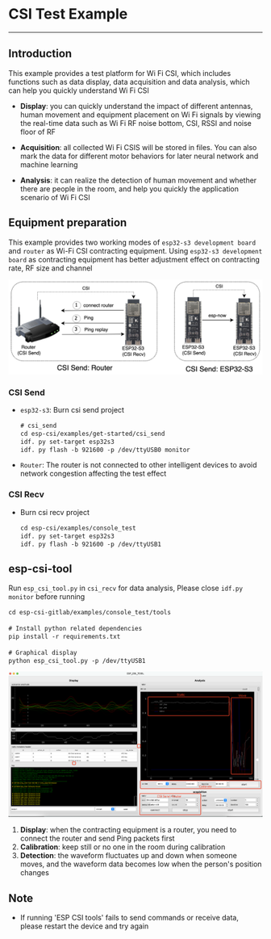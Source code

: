 # CSI Test Example
----------------------
## Introduction

This example provides a test platform for Wi Fi CSI, which includes functions such as data display, data acquisition and data analysis, which can help you quickly understand Wi Fi CSI


- **Display**: you can quickly understand the impact of different antennas, human movement and equipment placement on Wi Fi signals by viewing the real-time data such as Wi Fi RF noise bottom, CSI, RSSI and noise floor of RF

- **Acquisition**: all collected Wi Fi CSIS will be stored in files. You can also mark the data for different motor behaviors for later neural network and machine learning

- **Analysis**: it can realize the detection of human movement and whether there are people in the room, and help you quickly the application scenario of Wi Fi CSI

## Equipment preparation

This example provides two working modes of `esp32-s3 development board` and `router` as Wi-Fi CSI contracting equipment. Using `esp32-s3 development board` as contracting equipment has better adjustment effect on contracting rate, RF size and channel

![esp_csi_device](../../docs/_static/esp_csi_device.png)
### CSI Send
- `esp32-s3`: Burn csi send project
    ```shell
    # csi_send
    cd esp-csi/examples/get-started/csi_send
    idf. py set-target esp32s3
    idf. py flash -b 921600 -p /dev/ttyUSB0 monitor
    ```

- `Router`: The router is not connected to other intelligent devices to avoid network congestion affecting the test effect

### CSI Recv
- Burn csi recv project
    ```shell
    cd esp-csi/examples/console_test
    idf. py set-target esp32s3
    idf. py flash -b 921600 -p /dev/ttyUSB1
    ```
## esp-csi-tool

Run `esp_csi_tool.py` in `csi_recv` for data analysis, Please close `idf.py monitor` before running

```shell
cd esp-csi-gitlab/examples/console_test/tools

# Install python related dependencies
pip install -r requirements.txt

# Graphical display
python esp_csi_tool.py -p /dev/ttyUSB1
```

![esp_csi_device](../../docs/_static/esp-csi-tool.png)

1. **Display**: when the contracting equipment is a router, you need to connect the router and send Ping packets first
2. **Calibration**: keep still or no one in the room during calibration
3. **Detection**: the waveform fluctuates up and down when someone moves, and the waveform data becomes low when the person's position changes

## Note
- If running 'ESP CSI tools' fails to send commands or receive data, please restart the device and try again
